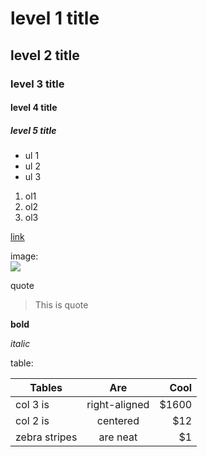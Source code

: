 # level 1 title 
## level 2 title 
### level 3 title 
#### level 4 title 
##### level 5 title 


- ul 1
- ul 2
- ul 3

1. ol1
2. ol2
3. ol3


[link](http://www.jianshu.com/p/q81RER)

image:   
![](http://ww4.sinaimg.cn/bmiddle/aa397b7fjw1dzplsgpdw5j.jpg)

quote
> This is quote

**bold**

*italic*

table: 

| Tables        | Are           | Cool  |
| ------------- |:-------------:| -----:|
| col 3 is      | right-aligned | $1600 |
| col 2 is      | centered      |   $12 |
| zebra stripes | are neat      |    $1 |




